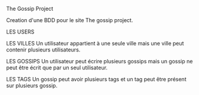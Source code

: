The Gossip Project

Creation d'une BDD pour le site The gossip project.

LES USERS

LES VILLES
Un utilisateur appartient à une seule ville mais une ville peut contenir plusieurs utilisateurs.

LES GOSSIPS
Un utilisateur peut écrire plusieurs gossips mais un gossip ne peut être écrit que par un seul utilisateur.

LES TAGS
Un gossip peut avoir plusieurs tags et un tag peut être présent sur plusieurs gossip.
